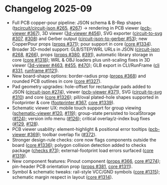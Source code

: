 # Changelog 2025-09

- Full PCB copper-pour pipeline: JSON schema & B-Rep shapes ([tscircuit/circuit-json #265](https://github.com/tscircuit/circuit-json/pull/265), [#267](https://github.com/tscircuit/circuit-json/pull/267)) → rendering in PCB viewer ([pcb-viewer #367](https://github.com/tscircuit/pcb-viewer/pull/367)), 3D viewer ([3d-viewer #456](https://github.com/tscircuit/3d-viewer/pull/456)), SVG exporter ([circuit-to-svg #307](https://github.com/tscircuit/circuit-to-svg/pull/307), [#308](https://github.com/tscircuit/circuit-to-svg/pull/308)) and Gerber output ([circuit-json-to-gerber #53](https://github.com/tscircuit/circuit-json-to-gerber/pull/53)); new CopperPour props ([props #371](https://github.com/tscircuit/props/pull/371)); <cadmodel/> pour support in core ([core #1334](https://github.com/tscircuit/core/pull/1334)).
- Broader 3D-model support: GLB/STEP/WRL URLs in JSON ([circuit-json #268](https://github.com/tscircuit/circuit-json/pull/268), [#266](https://github.com/tscircuit/circuit-json/pull/266)), props ([props #380](https://github.com/tscircuit/props/pull/380), [#391](https://github.com/tscircuit/props/pull/391)), automatic library storage in core ([core #1318](https://github.com/tscircuit/core/pull/1318)); WRL & OBJ loaders plus unit-scaling fixes in 3D viewer ([3d-viewer #463](https://github.com/tscircuit/3d-viewer/pull/463), [#455](https://github.com/tscircuit/3d-viewer/pull/455), [#470](https://github.com/tscircuit/3d-viewer/pull/470)); GLB export in CLI/RunFrame ([cli #331](https://github.com/tscircuit/cli/pull/331), [runframe #1121](https://github.com/tscircuit/runframe/pull/1121)).
- New board-shape options: border-radius prop ([props #368](https://github.com/tscircuit/props/pull/368)) and rounded PCB outlines in core ([core #1327](https://github.com/tscircuit/core/pull/1327)).
- Pad geometry upgrades: hole-offset for rectangular pads added to JSON ([circuit-json #274](https://github.com/tscircuit/circuit-json/pull/274)), viewer ([pcb-viewer #371](https://github.com/tscircuit/pcb-viewer/pull/371)), SVG ([circuit-to-svg #310](https://github.com/tscircuit/circuit-to-svg/pull/310)) and core ([core #1326](https://github.com/tscircuit/core/pull/1326)); pill/oval plated-hole shapes supported in Footprinter & core ([footprinter #367](https://github.com/tscircuit/footprinter/pull/367), [core #1339](https://github.com/tscircuit/core/pull/1339)).
- Schematic viewer UX: mobile touch support for group viewing ([schematic-viewer #120](https://github.com/tscircuit/schematic-viewer/pull/120), [#119](https://github.com/tscircuit/schematic-viewer/pull/119)); group-state persisted to localStorage ([#124](https://github.com/tscircuit/schematic-viewer/pull/124)); version info menu ([#126](https://github.com/tscircuit/schematic-viewer/pull/126)); critical overlay/z-index bug fixes ([#129](https://github.com/tscircuit/schematic-viewer/pull/129), [#128](https://github.com/tscircuit/schematic-viewer/pull/128)).
- PCB viewer usability: element-highlight & positional error tooltips ([pcb-viewer #369](https://github.com/tscircuit/pcb-viewer/pull/369)); toolbar overlap fix ([#372](https://github.com/tscircuit/pcb-viewer/pull/372)).
- Stronger design-rule checks: core now flags components outside the board ([core #1336](https://github.com/tscircuit/core/pull/1336)); polygon collision detection added to checks package ([checks #73](https://github.com/tscircuit/checks/pull/73)); external-footprint load errors surfaced ([core #1319](https://github.com/tscircuit/core/pull/1319)).
- New component features: Pinout component ([props #366](https://github.com/tscircuit/props/pull/366), [core #1274](https://github.com/tscircuit/core/pull/1274)); pin-header PCB orientation prop ([props #381](https://github.com/tscircuit/props/pull/381), [core #1311](https://github.com/tscircuit/core/pull/1311)).
- Symbol & schematic tweaks: rail-style VCC/GND symbols ([core #1315](https://github.com/tscircuit/core/pull/1315)); schematic margin respect in layout ([core #1314](https://github.com/tscircuit/core/pull/1314)).
